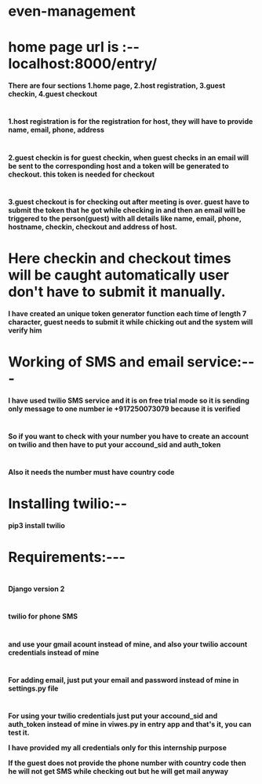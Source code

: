 # even-management

# home page url is :-- localhost:8000/entry/

**There are four sections 1.home page, 2.host registration, 3.guest checkin, 4.guest checkout**
# 
**1.host registration is for the registration for host, they will have to provide name, email, phone, address**
# 
**2.guest checkin is for guest checkin, when guest checks in an email will be sent to the corresponding host and a token will be generated to checkout. this token is needed for checkout**
# 
**3.guest checkout is for checking out after meeting is over. guest have to submit the token that he got while checking in and then an email will be triggered to the person(guest) with all details like name, email, phone, hostname, checkin, checkout and address of host.**

# Here checkin and checkout times will be caught automatically user don't have to submit it manually.

**I have created an unique token generator function each time of length 7 character, guest needs to submit it while chicking out and the system will verify him**


# Working of SMS and email service:---

**I have used twilio SMS service and it is on free trial mode so it is sending only message to one number ie +917250073079 because it is verified**
# 

**So if you want to check with your number you have to create an account on twilio and then have to put your accound_sid and auth_token**
# 

**Also it needs the number must have country code**

# Installing twilio:--

**pip3 install twilio**

# Requirements:---
# 
**Django version 2**
# 
**twilio for phone SMS**
# 
**and use your gmail acount instead of mine, and also your twilio account credentials instead of mine**
# 
**For adding email, just put your email and password instead of mine in settings.py file**
# 
**For using your twilio credentials just put your accound_sid and auth_token instead of mine in viwes.py in entry app and that's it, you can test it.**


**I have provided my all credentials only for this internship purpose**

**If the guest does not provide the phone number with country code then he will not get SMS while checking out but he will get mail anyway**